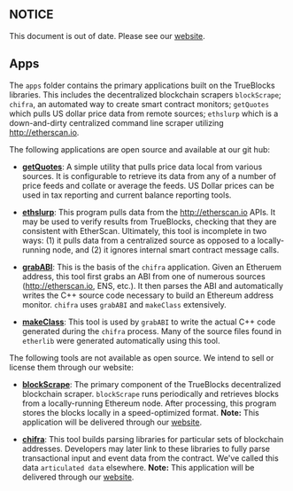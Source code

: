 ## NOTICE

This document is out of date. Please see our [website](http://trueblocks.io).

## Apps

The `apps` folder contains the primary applications built on the TrueBlocks libraries. This includes the decentralized blockchain scrapers `blockScrape`; `chifra`, an automated way to create smart contract monitors; `getQuotes` which pulls US dollar price data from remote sources; `ethslurp` which is a down-and-dirty centralized command line scraper utilizing http://etherscan.io.

The following applications are open source and available at our git hub:

- [**getQuotes**](getQuotes/README.md): A simple utility that pulls price data local from various sources. It is configurable to retrieve its data from any of a number of price feeds and collate or average the feeds. US Dollar prices can be used in tax reporting and current balance reporting tools.

- [**ethslurp**](ethslurp/README.md): This program pulls data from the http://etherscan.io APIs. It may be used to verify results from TrueBlocks, checking that they are consistent with EtherScan. Ultimately, this tool is incomplete in two ways: (1) it pulls data from a centralized source as opposed to a locally-running node, and (2) it ignores internal smart contract message calls.

- [**grabABI**](grabABI/README.md): This is the basis of the `chifra` application. Given an Etheruem address, this tool first grabs an ABI from one of numerous sources (http://etherscan.io, ENS, etc.). It then parses the ABI and automatically writes the C++ source code necessary to build an Ethereum address monitor. `chifra` uses `grabABI` and `makeClass` extensively.

- [**makeClass**](makeClass/README.md): This tool is used by `grabABI` to write the actual C++ code generated during the `chifra` process. Many of the source files found in `etherlib` were generated automatically using this tool.

The following tools are not available as open source. We intend to sell or license them through our website:

- [**blockScrape**](blockScrape/README.md): The primary component of the TrueBlocks decentralized blockchain scraper. `blockScrape` runs periodically and retrieves blocks from a locally-running Ethereum node. After processing, this program stores the blocks locally in a speed-optimized format. **Note:** This application will be delivered through our [website](http://quickblocks.io).

- [**chifra**](chifra/README.md): This tool builds parsing libraries for particular sets of blockchain addresses. Developers may later link to these libraries to fully parse transactional input and event data from the contract. We've called this data `articulated data` elsewhere. **Note:** This application will be delivered through our [website](http://quickblocks.io).
